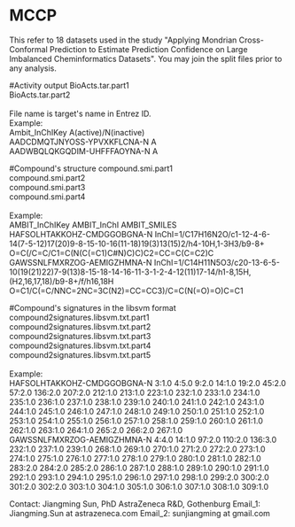 # MCCP
This refer to 18 datasets used in the study "Applying Mondrian Cross-Conformal Prediction to Estimate Prediction Confidence on Large Imbalanced Cheminformatics Datasets". You may join the split files prior to any analysis.

#Activity output
BioActs.tar.part1</br>
BioActs.tar.part2</br>
</br>
File name is target's name in Entrez ID.</br>
Example:</br>
Ambit_InChIKey  A(active)/N(inactive)</br>
AADCDMQTJNYOSS-YPVXKFLCNA-N     A</br>
AADWBQLQKGQDIM-UHFFFAOYNA-N     A</br>

#Compound's structure
compound.smi.part1</br>
compound.smi.part2</br>
compound.smi.part3</br>
compound.smi.part4</br></br>
Example:</br>
AMBIT_InChIKey  AMBIT_InChI     AMBIT_SMILES</br>
HAFSOLHTAKKOHZ-CMDGGOBGNA-N     InChI=1/C17H16N2O/c1-12-4-6-14(7-5-12)17(20)9-8-15-10-16(11-18)19(3)13(15)2/h4-10H,1-3H3/b9-8+  O=C(/C=C/C1=C(N(C(=C1)C#N)C)C)C2=CC=C(C=C2)C
</br>GAWSSNLFMXRZOG-AEMIGZHMNA-N     InChI=1/C14H11N5O3/c20-13-6-5-10(19(21)22)7-9(13)8-15-18-14-16-11-3-1-2-4-12(11)17-14/h1-8,15H,(H2,16,17,18)/b9-8+/f/h16,18H    O=C1/C(=C/NNC=2NC=3C(N2)=CC=CC3)/C=C(N(=O)=O)C=C1

#Compound's signatures in the libsvm format
compound2signatures.libsvm.txt.part1</br>
compound2signatures.libsvm.txt.part2</br>
compound2signatures.libsvm.txt.part3</br>
compound2signatures.libsvm.txt.part4</br>
compound2signatures.libsvm.txt.part5</br></br>
Example:</br>
HAFSOLHTAKKOHZ-CMDGGOBGNA-N     3:1.0 4:5.0 9:2.0 14:1.0 19:2.0 45:2.0 57:2.0 136:2.0 207:2.0 212:1.0 213:1.0 223:1.0 232:1.0 233:1.0 234:1.0 235:1.0 236:1.0 237:1.0 238:1.0 239:1.0 240:1.0 241:1.0 242:1.0 243:1.0 244:1.0 245:1.0 246:1.0 247:1.0 248:1.0 249:1.0 250:1.0 251:1.0 252:1.0 253:1.0 254:1.0 255:1.0 256:1.0 257:1.0 258:1.0 259:1.0 260:1.0 261:1.0 262:1.0 263:1.0 264:1.0 265:2.0 266:2.0 267:1.0
</br>GAWSSNLFMXRZOG-AEMIGZHMNA-N     4:4.0 14:1.0 97:2.0 110:2.0 136:3.0 232:1.0 237:1.0 239:1.0 268:1.0 269:1.0 270:1.0 271:2.0 272:2.0 273:1.0 274:1.0 275:1.0 276:1.0 277:1.0 278:1.0 279:1.0 280:1.0 281:1.0 282:1.0 283:2.0 284:2.0 285:2.0 286:1.0 287:1.0 288:1.0 289:1.0 290:1.0 291:1.0 292:1.0 293:1.0 294:1.0 295:1.0 296:1.0 297:1.0 298:1.0 299:2.0 300:2.0 301:2.0 302:2.0 303:1.0 304:1.0 305:1.0 306:1.0 307:1.0 308:1.0 309:1.0

Contact:
Jiangming Sun, PhD
AstraZeneca R&D, Gothenburg
Email_1: Jiangming.Sun at astrazeneca.com
Email_2: sunjiangming at gmail.com
